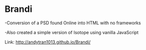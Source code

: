 # Brandi
-Conversion of a PSD found Online into HTML with no frameworks

-Also created a simple version of Isotope using vanilla JavaScript

Link:
http://andytran1013.github.io/Brandi/
